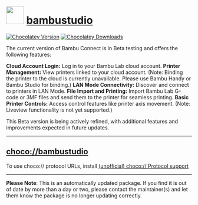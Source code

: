 ﻿# <img src="https://rawcdn.githack.com/strausmann/ChocolateyPackages/2c34b56b9ed7520943c70939f8c4e33ec8196bc6/icons/bambulab.png" width="48" height="48"/> [bambustudio](https://community.chocolatey.org/packages/bambustudio)

[![Chocolatey Version](https://img.shields.io/chocolatey/v/BambuConnect)](https://community.chocolatey.org/packages/bambuconnect)
[![Chocolatey Downloads](https://img.shields.io/chocolatey/dt/BambuConnect)](https://community.chocolatey.org/packages/bambuconnect)

The current version of Bambu Connect is in Beta testing and offers the following features:

**Cloud Account Login:** Log in to your Bambu Lab cloud account.
**Printer Management:** View printers linked to your cloud account. (Note: Binding the printer to the cloud is currently unavailable. Please use Bambu Handy or Bambu Studio for binding.)
**LAN Mode Connectivity:** Discover and connect to printers in LAN Mode.
**File Import and Printing:** Import Bambu Lab G-code or 3MF files and send them to the printer for seamless printing.
**Basic Printer Controls:** Access control features like printer axis movement. (Note: Liveview functionality is not yet supported.)

This Beta version is being actively refined, with additional features and improvements expected in future updates.

---

## [choco://bambustudio](choco://bambustudio)

To use choco:// protocol URLs, install [(unofficial) choco:// Protocol support](https://chocolatey.org/packages/choco-protocol-support)

---

**Please Note**: This is an automatically updated package. If you find it is out of date by more than a day or two, please contact the maintainer(s) and let them know the package is no longer updating correctly.

